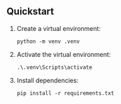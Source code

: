 ## Quickstart

1. Create a virtual environment:
    ```
    python -m venv .venv
    ```
    
2. Activate the virtual environment:
    ```
    .\.venv\Scripts\activate
    ```

3. Install dependencies:
    ```
    pip install -r requirements.txt
    ```
